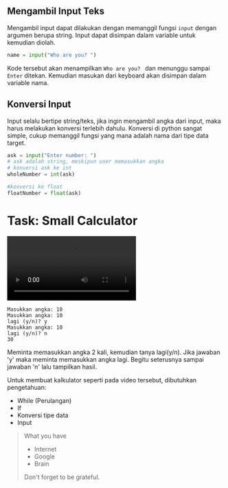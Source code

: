 ## Mengambil Input Teks
Mengambil input dapat dilakukan dengan memanggil fungsi `input` dengan argumen berupa string.
Input dapat disimpan dalam variable untuk kemudian diolah.
```py
name = input("Who are you? ")
```

Kode tersebut akan menampilkan `Who are you? ` dan menunggu sampai `Enter` ditekan. Kemudian masukan dari keyboard akan
disimpan dalam variable nama.

## Konversi Input
Input selalu bertipe string/teks, jika ingin mengambil angka dari input, maka harus melakukan konversi terlebih dahulu.
Konversi di python sangat simple, cukup memanggil fungsi yang mana adalah nama dari tipe data target.

```py
ask = input("Enter number: ")
# ask adalah string, meskipun user memasukkan angka
# konversi ask ke int
wholeNumber = int(ask)

#konversi ke float
floatNumber = float(ask)
```


# Task: Small Calculator

<video src="/contents/th/task_smallcalculator-1.mp4" title="Task: Small Calculator" controls></video>

```
Masukkan angka: 10
Masukkan angka: 10
lagi (y/n)? y
Masukkan angka: 10
lagi (y/n)? n
30
```

Meminta memasukkan angka 2 kali, kemudian tanya lagi(y/n). Jika jawaban 'y' maka meminta memasukkan angka lagi.
Begitu seterusnya sampai jawaban 'n' lalu tampilkan hasil.

Untuk membuat kalkulator seperti pada video tersebut, dibutuhkan pengetahuan:
- While (Perulangan)
- If
- Konversi tipe data
- Input



> What you have
> - Internet
> - Google
> - Brain
> 
> Don't forget to be grateful.


